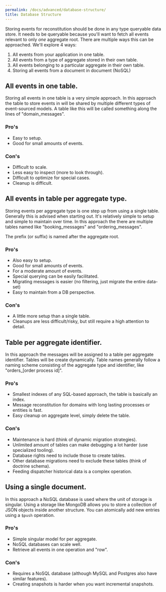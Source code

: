 ```yaml
---
permalink: /docs/advanced/database-structure/
title: Database Structure
---
```


Storing events for reconstitution should be done in any type queryable data store. It needs
to be queryable because you'll want to fetch all events relevant to only _one_ aggregate root.
There are multiple ways this can be approached. We'll explore 4 ways:

1. All events from your application in one table.
2. All events from a type of aggregate stored in their own table.
3. All events belonging to a particular aggregate in their own table.
4. Storing all events from a document in document (NoSQL)

## All events in one table.

Storing all events in one table is a very simple approach. In this approach the table to
store events in will be shared by multiple different types of event-sourced models. A table
like this will be called something along the lines of "domain_messages".

### Pro's

* Easy to setup.
* Good for small amounts of events.

### Con's

* Difficult to scale.
* Less easy to inspect (more to look through).
* Difficult to optimize for special cases.
* Cleanup is difficult.

## All events in table per aggregate type.

Storing events per aggregate type is one step up from using a single table. Generally this is
advised when starting out. It's relatively simple to setup and simple to maintain over time. In
this approach the there are multiple tables named like "booking_messages" and "ordering_messages".

The prefix (or suffix) is named after the aggregate root.

### Pro's

* Also easy to setup.
* Good for small amounts of events.
* For a moderate amount of events.
* Special querying can be easily facilitated.
* Migrating messages is easier (no filtering, just migrate the entire data-set)
* Easy to maintain from a DB perspective.

### Con's

* A little more setup than a single table.
* Cleanups are less difficult/risky, but still require a high attention to detail.

## Table per aggregate identifier.

In this approach the messages will be assigned to a table per aggregate identifier. Tables will be
create dynamically. Table names generally follow a naming scheme consisting of the aggregate type
and identifier, like "orders_[order process id]".

### Pro's

* Smallest indexes of any SQL-based approach, the table is basically an index.
* Message reconstitution for domains with long lasting processes or entities is fast.
* Easy cleanup on aggregate level, simply delete the table.

### Con's

* Maintenance is hard (think of dynamic migration strategies).
* Unlimited amount of tables can make debugging a lot harder (use specialized tooling).
* Database rights need to include those to create tables.
* Other database migrations need to exclude these tables (think of doctrine schema).
* Feeding dispatcher historical data is a complex operation.

## Using a single document.

In this approach a NoSQL database is used where the unit of storage is singular. Using a storage
like MongoDB allows you to store a collection of JSON objects inside another structure. You can
atomically add new entries using a `$push` operation.

### Pro's

* Simple singular model for per aggregate.
* NoSQL databases can scale well.
* Retrieve all events in one operation and "row".

### Con's

* Requires a NoSQL database (although MySQL and Postgres also have similar features).
* Creating snapshots is harder when you want incremental snapshots.
